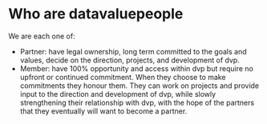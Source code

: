 # Who are datavaluepeople

We are each one of:
- Partner: have legal ownership, long term committed to the goals and values, decide on the
  direction, projects, and development of dvp.
- Member: have 100% opportunity and access within dvp but require no upfront or continued
  commitment. When they choose to make commitments they honour them. They can work on projects and
  provide input to the direction and development of dvp, while slowly strengthening their
  relationship with dvp, with the hope of the partners that they eventually will want to become a
  partner.